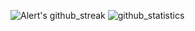 ![Alert's github_streak](https://github-readme-streak-stats.herokuapp.com/?user=Rubrik25&theme=radical&hide_border=true) 
 ![github_statistics](https://github-readme-stats.vercel.app/api?username=Rubrik25&show_icons=true&theme=radical&hide_border=true)
